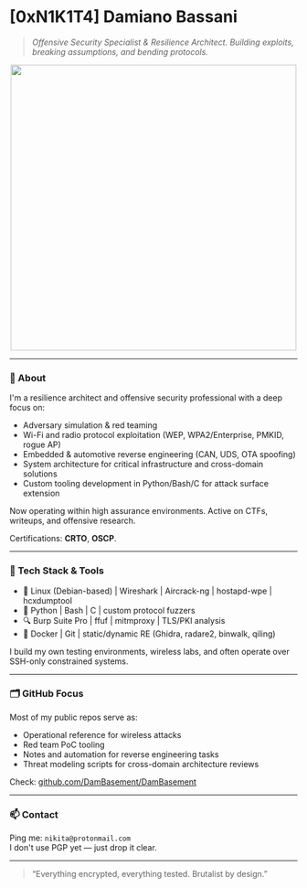 # [0xN1K1T4] Damiano Bassani

> _Offensive Security Specialist & Resilience Architect. Building exploits, breaking assumptions, and bending protocols._

<div align="center">
  <img src="https://media.giphy.com/media/TNqMlgTuv5jJ6/giphy.gif" width="500"/>
</div>

---

### 👤 About

I'm a resilience architect and offensive security professional with a deep focus on:

- Adversary simulation & red teaming  
- Wi-Fi and radio protocol exploitation (WEP, WPA2/Enterprise, PMKID, rogue AP)  
- Embedded & automotive reverse engineering (CAN, UDS, OTA spoofing)  
- System architecture for critical infrastructure and cross-domain solutions  
- Custom tooling development in Python/Bash/C for attack surface extension

Now operating within high assurance environments. Active on CTFs, writeups, and offensive research.

Certifications: **CRTO**, **OSCP**.

---

### 🧰 Tech Stack & Tools

- 🐧 Linux (Debian-based) | Wireshark | Aircrack-ng | hostapd-wpe | hcxdumptool  
- 🐍 Python | Bash | C | custom protocol fuzzers  
- 🔍 Burp Suite Pro | ffuf | mitmproxy | TLS/PKI analysis  
- 🔩 Docker | Git | static/dynamic RE (Ghidra, radare2, binwalk, qiling)  

I build my own testing environments, wireless labs, and often operate over SSH-only constrained systems.

---

### 🗂️ GitHub Focus

Most of my public repos serve as:

- Operational reference for wireless attacks  
- Red team PoC tooling  
- Notes and automation for reverse engineering tasks  
- Threat modeling scripts for cross-domain architecture reviews

Check: [github.com/DamBasement/DamBasement](https://github.com/DamBasement/DamBasement)

---

### 📫 Contact

Ping me: `nikita@protonmail.com`  
I don't use PGP yet — just drop it clear.

---

> “Everything encrypted, everything tested. Brutalist by design.”
